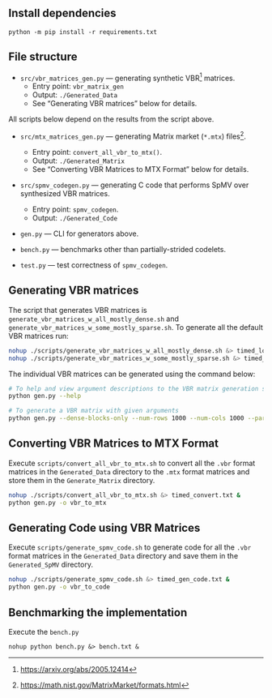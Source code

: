 ## Install dependencies

```
python -m pip install -r requirements.txt
```

## File structure

* `src/vbr_matrices_gen.py` — generating synthetic VBR[^1] matrices.
  - Entry point: `vbr_matrix_gen`
  - Output: `./Generated_Data`
  - See “Generating VBR matrices” below for details.

All scripts below depend on the results from the script above.

* `src/mtx_matrices_gen.py` — generating Matrix market (`*.mtx`) files[^2].
  - Entry point: `convert_all_vbr_to_mtx()`.
  - Output: `./Generated_Matrix`
  - See “Converting VBR Matrices to MTX Format” below for details.

* `src/spmv_codegen.py` — generating C code that performs SpMV over synthesized VBR matrices.
  - Entry point: `spmv_codegen`.
  - Output: `./Generated_Code`

* `gen.py` — CLI for generators above.

* `bench.py` — benchmarks other than partially-strided codelets.

* `test.py` — test correctness of `spmv_codegen`.

[^1]: https://arxiv.org/abs/2005.12414
[^2]: https://math.nist.gov/MatrixMarket/formats.html

## Generating VBR matrices

The script that generates VBR matrices is `generate_vbr_matrices_w_all_mostly_dense.sh` and `generate_vbr_matrices_w_some_mostly_sparse.sh`. To generate all the default VBR matrices run:

```bash
nohup ./scripts/generate_vbr_matrices_w_all_mostly_dense.sh &> timed_log5000.txt &
nohup ./scripts/generate_vbr_matrices_w_some_mostly_sparse.sh &> timed_log5000.txt &
```

The individual VBR matrices can be generated using the command below:
```bash
# To help and view argument descriptions to the VBR matrix generation script
python gen.py --help

# To generate a VBR matrix with given arguments
python gen.py --dense-blocks-only --num-rows 1000 --num-cols 1000 --partition-type uniform --row-split 50 --col-split 50 --percentage-of-dense 20 --percentage-of-zeros 0 --percentage-of-zeros 50
```

## Converting VBR Matrices to MTX Format

Execute `scripts/convert_all_vbr_to_mtx.sh` to convert all the `.vbr` format matrices in the `Generated_Data` directory to the `.mtx` format matrices and store them in the `Generate_Matrix` directory.

```bash
nohup ./scripts/convert_all_vbr_to_mtx.sh &> timed_convert.txt &
python gen.py -o vbr_to_mtx
```

## Generating Code using VBR Matrices

Execute `scripts/generate_spmv_code.sh` to generate code for all the `.vbr` format matrices in the `Generated_Data` directory and save them in the `Generated_SpMV` directory.

```bash
nohup ./scripts/generate_spmv_code.sh &> timed_gen_code.txt &
python gen.py -o vbr_to_code
```

## Benchmarking the implementation

Execute the `bench.py`
```
nohup python bench.py &> bench.txt &
```
